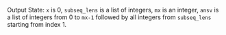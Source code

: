 Output State: `x` is 0, `subseq_lens` is a list of integers, `mx` is an integer, `ansv` is a list of integers from 0 to `mx-1` followed by all integers from `subseq_lens` starting from index 1.